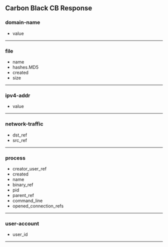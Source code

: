 ## Carbon Black CB Response
### domain-name
- value

___
### file
- name
- hashes.MD5
- created
- size

___
### ipv4-addr
- value

___
### network-traffic
- dst_ref
- src_ref

___
### process
- creator_user_ref
- created
- name
- binary_ref
- pid
- parent_ref
- command_line
- opened_connection_refs

___
### user-account
- user_id

___
